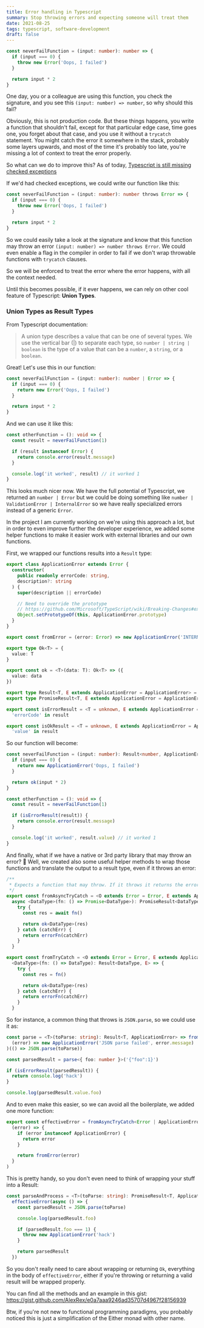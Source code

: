 ```yaml
---
title: Error handling in Typescript
summary: Stop throwing errors and expecting someone will treat them
date: 2021-08-25
tags: typescript, software-development
draft: false
---
```


```typescript
const neverFailFunction = (input: number): number => {
  if (input === 0) {
    throw new Error('Oops, I failed')
  }

  return input * 2
}
```

One day, you or a colleague are using this function, you check the signature, and you see this `(input: number) => number`, so why should this fail?

Obviously, this is not production code. But these things happens, you write a function that shouldn't fail, except for that particular edge case, time goes one, you forget about that case, and you use it without a `trycatch` statement. You might catch the error it somewhere in the stack, probably some layers upwards, and most of the time it's probably too late, you're missing a lot of context to treat the error properly.

So what can we do to improve this? As of today, [Typescript is still missing checked exceptions](https://github.com/microsoft/TypeScript/issues/13219)

If we'd had checked exceptions, we could write our function like this:

```typescript
const neverFailFunction = (input: number): number throws Error => {
  if (input === 0) {
    throw new Error('Oops, I failed')
  }

  return input * 2
}
```

So we could easily take a look at the signature and know that this function may throw an error `(input: number) => number throws Error`. We could even enable a flag in the compiler in order to fail if we don't wrap throwable functions with `trycatch` clauses.

So we will be enforced to treat the error where the error happens, with all the context needed.

Until this becomes possible, if it ever happens, we can rely on other cool feature of Typescript: **Union Types**.

### Union Types as Result Types

From Typescript documentation:

> A union type describes a value that can be one of several types. We use the vertical bar (|) to separate each type, so ``number | string | boolean`` is the type of a value that can be a ``number``, a ``string``, or a ``boolean``.

Great! Let's use this in our function:

```typescript
const neverFailFunction = (input: number): number | Error => {
  if (input === 0) {
    return new Error('Oops, I failed')
  }

  return input * 2
}
```

And we can use it like this:
```typescript
const otherFunction = (): void => {
  const result = neverFailFunction(1)

  if (result instanceof Error) {
    return console.error(result.message)
  }

  console.log('it worked', result) // it worked 1
}
```

This looks much nicer now. We have the full potential of Typescript, we returned an `number | Error` but we could be doing something like `number | ValidationError | InternalError` so we have really specialized errors instead of a generic `Error`.

In the project I am currently working on we're using this approach a lot, but in order to even improve further the developer experience, we added some helper functions to make it easier work with external libraries and our own functions.

First, we wrapped our functions results into a `Result` type:

```typescript
export class ApplicationError extends Error {
  constructor(
    public readonly errorCode: string,
    description?: string
  ) {
    super(description || errorCode)

    // Need to override the prototype
    // https://github.com/Microsoft/TypeScript/wiki/Breaking-Changes#extending-built-ins-like-error-array-and-map-may-no-longer-work
    Object.setPrototypeOf(this, ApplicationError.prototype)
  }
}

export const fromError = (error: Error) => new ApplicationError('INTERNAL_ERROR', error.message)

export type Ok<T> = {
  value: T
}

export const ok = <T>(data: T): Ok<T> => ({
  value: data
})

export type Result<T, E extends ApplicationError = ApplicationError> = Ok<T> | E
export type PromiseResult<T, E extends ApplicationError = ApplicationError> = Promise<Result<T, E>>

export const isErrorResult = <T = unknown, E extends ApplicationError = ApplicationError>(result: Result<T, E>): result is E =>
  'errorCode' in result

export const isOkResult = <T = unknown, E extends ApplicationError = ApplicationError>(result: Result<T, E>): result is Ok<T> =>
  'value' in result
```

So our function will become:

```typescript
const neverFailFunction = (input: number): Result<number, ApplicationError> => {
  if (input === 0) {
    return new ApplicationError('Oops, I failed')
  }

  return ok(input * 2)
}

const otherFunction = (): void => {
  const result = neverFailFunction(1)

  if (isErrorResult(result)) {
    return console.error(result.message)
  }

  console.log('it worked', result.value) // it worked 1
}
```

And finally, what if we have a native or 3rd party library that may throw an error? 🤔 Well, we created also some useful helper methods to wrap those functions and translate the output to a result type, even if it throws an error:

```typescript
/**
 * Expects a function that may throw. If it throws it returns the error passed
 */
export const fromAsyncTryCatch = <O extends Error = Error, E extends ApplicationError = ApplicationError>(errorFn: (originalError: O) => E) =>
  async <DataType>(fn: () => Promise<DataType>): PromiseResult<DataType, E> => {
    try {
      const res = await fn()

      return ok<DataType>(res)
    } catch (catchErr) {
      return errorFn(catchErr)
    }
  }

export const fromTryCatch = <O extends Error = Error, E extends ApplicationError = ApplicationError>(errorFn: (originalError: O) => E) =>
  <DataType>(fn: () => DataType): Result<DataType, E> => {
    try {
      const res = fn()

      return ok<DataType>(res)
    } catch (catchErr) {
      return errorFn(catchErr)
    }
  }
```

So for instance, a common thing that throws is `JSON.parse`, so we could use it as:

```typescript
const parse = <T>(toParse: string): Result<T, ApplicationError> => fromTryCatch(
  (error) => new ApplicationError('JSON parse failed', error.message)
)(() => JSON.parse(toParse))

const parsedResult = parse<{ foo: number }>('{"foo":1}')

if (isErrorResult(parsedResult)) {
  return console.log('hack')
}

console.log(parsedResult.value.foo)
```

And to even make this easier, so we can avoid all the boilerplate, we added one more function:

```typescript
export const effectiveError = fromAsyncTryCatch<Error | ApplicationError, ApplicationError>(
  (error) => {
    if (error instanceof ApplicationError) {
      return error
    }

    return fromError(error)
  }
)
```

This is pretty handy, so you don't even need to think of wrapping your stuff into a Result:
```typescript
const parseAndProcess = <T>(toParse: string): PromiseResult<T, ApplicationError> =>
  effectiveError(async () => {
    const parsedResult = JSON.parse(toParse)

    console.log(parsedResult.foo)

    if (parsedResult.foo === 1) {
      throw new ApplicationError('hack')
    }

    return parsedResult
  })
```

So you don't really need to care about wrapping or returning `Ok`, everything in the body of `effectiveError`, either if you're throwing or returning a valid result will be wrapped properly.

You can find all the methods and an example in this gist: https://gist.github.com/AlexRex/e0a7aaa9246ad35707d4967f28156939

Btw, if you're not new to functional programming paradigms, you probably noticed this is just a simplification of the Either monad with other name.
